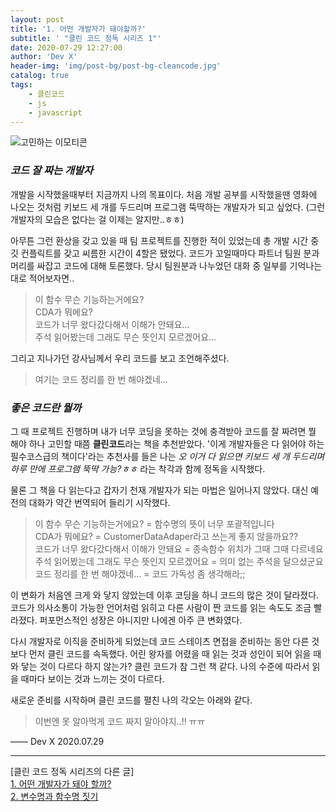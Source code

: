 ```yaml
---
layout: post
title: '1. 어떤 개발자가 돼야할까?'
subtitle: ' "클린 코드 정독 시리즈 1"'
date: 2020-07-29 12:27:00
author: 'Dev X'
header-img: 'img/post-bg/post-bg-cleancode.jpg'
catalog: true
tags:
    - 클린코드
    - js
    - javascript
---
```


![고민하는 이모티콘](https://i.ibb.co/HNRqdvZ/cleancode-series-1.gif)

### **_코드 잘 짜는 개발자_**

개발을 시작했을때부터 지금까지 나의 목표이다.
처음 개발 공부를 시작했을땐 영화에 나오는 것처럼 키보드 세 개를 두드리며 프로그램 뚝딱하는 개발자가 되고 싶었다.
(그런 개발자의 모습은 없다는 걸 이제는 알지만..ㅎㅎ)

아무튼 그런 환상을 갖고 있을 때 팀 프로젝트를 진행한 적이 있었는데
총 개발 시간 중 깃 컨플릭트를 갖고 씨름한 시간이 4할은 됐었다.
코드가 꼬일때마다 파트너 팀원 분과 머리를 싸잡고 코드에 대해 토론했다.
당시 팀원분과 나누었던 대화 중 일부를 기억나는 대로 적어보자면..

> 이 함수 무슨 기능하는거에요?  
> CDA가 뭐에요?  
> 코드가 너무 왔다갔다해서 이해가 안돼요...  
> 주석 읽어봤는데 그래도 무슨 뜻인지 모르겠어요...

그리고 지나가던 강사님께서 우리 코드를 보고 조언해주셨다.

> 여기는 코드 정리를 한 번 해야겠네...

### _**좋은 코드란 뭘까**_

그 때 프로젝트 진행하며 내가 너무 코딩을 못하는 것에 충격받아 코드를 잘 짜려면 뭘 해야 하나 고민할 때쯤 **클린코드**라는 책을 추천받았다. '이게 개발자들은 다 읽어야 하는 필수코스급의 책이다'라는 추천사를 들은 나는 _오 이거 다 읽으면 키보드 세 개 두드리며 하루 만에 프로그램 뚝딱 가능?ㅎㅎ_ 라는 착각과 함께 정독을 시작했다.

물론 그 책을 다 읽는다고 갑자기 천재 개발자가 되는 마법은 일어나지 않았다. 대신 예전의 대화가 약간 번역되어 들리기 시작했다.

> 이 함수 무슨 기능하는거에요? = 함수명의 뜻이 너무 포괄적입니다  
> CDA가 뭐에요? = CustomerDataAdaper라고 쓰는게 좋지 않을까요??  
> 코드가 너무 왔다갔다해서 이해가 안돼요 = 종속함수 위치가 그때 그때 다르네요  
> 주석 읽어봤는데 그래도 무슨 뜻인지 모르겠어요 = 의미 없는 주석을 달으셨군요  
> 코드 정리를 한 번 해야겠네... = 코드 가독성 좀 생각해라;;

이 변화가 처음엔 크게 와 닿지 않았는데 이후 코딩을 하니 코드의 많은 것이 달라졌다. 코드가 의사소통이 가능한 언어처럼 읽히고 다른 사람이 짠 코드를 읽는 속도도 조금 빨라졌다. 퍼포먼스적인 성장은 아니지만 나에겐 아주 큰 변화였다.

다시 개발자로 이직을 준비하게 되었는데 코드 스테이츠 면접을 준비하는 동안 다른 것보다 먼저 클린 코드를 속독했다. 어린 왕자를 어렸을 때 읽는 것과 성인이 되어 읽을 때 와 닿는 것이 다르다 하지 않는가? 클린 코드가 참 그런 책 같다. 나의 수준에 따라서 읽을 때마다 보이는 것과 느끼는 것이 다르다.

새로운 준비를 시작하며 클린 코드를 펼친 나의 각오는 아래와 같다.

> 이번엔 못 알아먹게 코드 짜지 말아야지..!! ㅠㅠ

—— Dev X 2020.07.29

---

\[클린 코드 정독 시리즈의 다른 글\]  
[1. 어떤 개발자가 돼야 할까?](../CleanCodeSeries1)  
[2. 변수명과 함수명 짓기](../CleanCodeSeries2)

